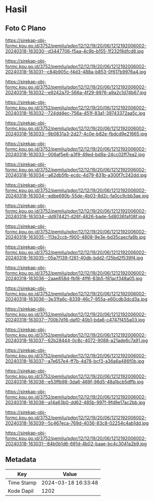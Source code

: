 # Hasil

## Foto C Plano

https://sirekap-obj-formc.kpu.go.id/3752/pemilu/pdpr/12/12/19/20/06/1212192006002-20240318-163030--d3447706-f5aa-4c9b-b155-1f232f8dfcd8.jpg

https://sirekap-obj-formc.kpu.go.id/3752/pemilu/pdpr/12/12/19/20/06/1212192006002-20240318-163031--c84b905c-f4d3-488a-b853-0f617b9976a4.jpg

https://sirekap-obj-formc.kpu.go.id/3752/pemilu/pdpr/12/12/19/20/06/1212192006002-20240318-163032--e9242a70-566a-4f29-8976-a9a2c1d74b67.jpg

https://sirekap-obj-formc.kpu.go.id/3752/pemilu/pdpr/12/12/19/20/06/1212192006002-20240318-163032--724dd4ec-756a-451f-83a1-39743372aa5c.jpg

https://sirekap-obj-formc.kpu.go.id/3752/pemilu/pdpr/12/12/19/20/06/1212192006002-20240318-163033--9b0831a3-2d27-4c0e-b82e-fbdcd9e21665.jpg

https://sirekap-obj-formc.kpu.go.id/3752/pemilu/pdpr/12/12/19/20/06/1212192006002-20240318-163033--006af5e6-a3f9-49ed-bd9a-24cc02ff7ea2.jpg

https://sirekap-obj-formc.kpu.go.id/3752/pemilu/pdpr/12/12/19/20/06/1212192006002-20240318-163034--a62db5fb-ecdc-4d79-831b-a300f7c242dd.jpg

https://sirekap-obj-formc.kpu.go.id/3752/pemilu/pdpr/12/12/19/20/06/1212192006002-20240318-163034--edbe690b-55de-4b03-8d2c-fa0cc9cbb3ae.jpg

https://sirekap-obj-formc.kpu.go.id/3752/pemilu/pdpr/12/12/19/20/06/1212192006002-20240318-163034--dd974421-d26f-4626-bade-5d8036faf08f.jpg

https://sirekap-obj-formc.kpu.go.id/3752/pemilu/pdpr/12/12/19/20/06/1212192006002-20240318-163035--113e2ccb-f900-4808-9e3e-bd35caecfa8b.jpg

https://sirekap-obj-formc.kpu.go.id/3752/pemilu/pdpr/12/12/19/20/06/1212192006002-20240318-163035--05a7f139-f261-40db-bdd2-f25bd2f539f4.jpg

https://sirekap-obj-formc.kpu.go.id/3752/pemilu/pdpr/12/12/19/20/06/1212192006002-20240318-163036--2aae858d-fbf8-4ff6-83b5-f81acf348a05.jpg

https://sirekap-obj-formc.kpu.go.id/3752/pemilu/pdpr/12/12/19/20/06/1212192006002-20240318-163036--3e31fa6c-8339-46c7-955a-e60cdb3dcd3a.jpg

https://sirekap-obj-formc.kpu.go.id/3752/pemilu/pdpr/12/12/19/20/06/1212192006002-20240318-163037--700b7d16-daf0-40b1-bda6-c4747f455a03.jpg

https://sirekap-obj-formc.kpu.go.id/3752/pemilu/pdpr/12/12/19/20/06/1212192006002-20240318-163037--62b28444-0c8c-4072-9088-a21ade6c7a91.jpg

https://sirekap-obj-formc.kpu.go.id/3752/pemilu/pdpr/12/12/19/20/06/1212192006002-20240318-163037--a7e657e4-ff7b-4d78-bcf3-a36a6a486f0b.jpg

https://sirekap-obj-formc.kpu.go.id/3752/pemilu/pdpr/12/12/19/20/06/1212192006002-20240318-163038--e53ffb98-3da6-469f-98d5-48a1bcb5dffb.jpg

https://sirekap-obj-formc.kpu.go.id/3752/pemilu/pdpr/12/12/19/20/06/1212192006002-20240318-163038--a14a63b0-dd62-485b-997f-9fd9e17ac2bb.jpg

https://sirekap-obj-formc.kpu.go.id/3752/pemilu/pdpr/12/12/19/20/06/1212192006002-20240318-163039--5c467eca-769d-4036-83c8-02254c4ab1dd.jpg

https://sirekap-obj-formc.kpu.go.id/3752/pemilu/pdpr/12/12/19/20/06/1212192006002-20240318-163031--84b0b1d6-691d-4b02-baae-bc4c3041a2b9.jpg


## Metadata

| Key        | Value               |
| ---------- | ------------------- |
| Time Stamp | 2024-03-18 16:33:48 |
| Kode Dapil | 1202                |



